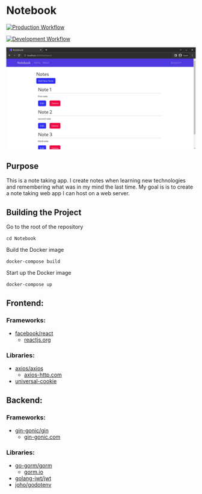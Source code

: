 # Notebook
[![Production Workflow](https://github.com/sagedemage/NotebookApp/actions/workflows/prod.yml/badge.svg)](https://github.com/sagedemage/NotebookApp/actions/workflows/prod.yml)

[![Development Workflow](https://github.com/sagedemage/NotebookApp/actions/workflows/dev.yml/badge.svg)](https://github.com/sagedemage/NotebookApp/actions/workflows/dev.yml)

![](images/dashboard-page.webp)

## Purpose
This is a note taking app. I create notes when learning new technologies and 
remembering what was in my mind the last time. My goal is is to create a note taking web app 
I can host on a web server.

## Building the Project
Go to the root of the repository
```
cd Notebook
```

Build the Docker image
```
docker-compose build
```

Start up the Docker image
```
docker-compose up
```

## Frontend:
### Frameworks:
* [facebook/react](https://github.com/facebook/react/)
	* [reactjs.org](https://reactjs.org/)

### Libraries:
* [axios/axios](https://github.com/axios/axios)
	* [axios-http.com](https://axios-http.com/)
* [universal-cookie](https://github.com/reactivestack/cookies/tree/master/packages/universal-cookie)

## Backend:
### Frameworks:
* [gin-gonic/gin](https://github.com/gin-gonic/gin)
	* [gin-gonic.com](https://gin-gonic.com/)

### Libraries:
* [go-gorm/gorm](https://github.com/go-gorm/gorm)
	* [gorm.io](https://gorm.io/)
* [golang-jwt/jwt](https://github.com/golang-jwt/jwt)
* [joho/godotenv](https://github.com/joho/godotenv)


